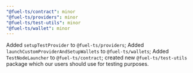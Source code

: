 ```yaml
---
"@fuel-ts/contract": minor
"@fuel-ts/providers": minor
"@fuel-ts/test-utils": minor
"@fuel-ts/wallet": minor
---
```


Added `setupTestProvider` to `@fuel-ts/providers`; Added `launchCustomProviderAndSetupWallets` to `@fuel-ts/wallets`; Added `TestNodeLauncher` to `@fuel-ts/contract`; created new `@fuel-ts/test-utils` package which our users should use for testing purposes.
